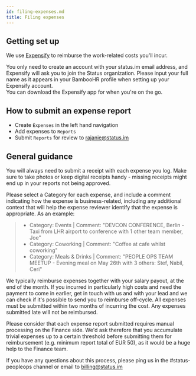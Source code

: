 ```yaml
---
id: filing-expenses.md
title: Filing expenses
---
```

Getting set up
--------------

We use [Expensify](https://www.google.com/url?q=https%3A%2F%2Fwww.expensify.com%2F&sa=D&sntz=1&usg=AFQjCNGpm5mx9v1hLOvSKTm5s7_iEpA4OA) to reimburse the work-related costs you'll incur.

You only need to create an account with your status.im email address, and Expensify will ask you to join the Status organization. Please input your full name as it appears in your BambooHR profile when setting up your Expensify account.\
You can download the Expensify app for when you're on the go.

How to submit an expense report
-------------------------------

-   Create `Expenses` in the left hand navigation
-   Add expenses to `Reports`
-   Submit `Reports` for review to <rajanie@status.im>

General guidance
----------------

You will always need to submit a receipt with each expense you log. Make sure to take photos or keep digital receipts handy - missing receipts might end up in your reports not being approved.

Please select a Category for each expense, and include a comment indicating how the expense is business-related, including any additional context that will help the expense reviewer identify that the expense is appropriate. As an example:

> -   Category: Events | Comment: "DEVCON CONFERENCE, Berlin - Taxi from LHR airport to conference with 1 other team member, Joe"
> -   Category: Coworking | Comment: "Coffee at cafe whilst coworking"
> -   Category: Meals & Drinks | Comment: "PEOPLE OPS TEAM MEETUP - Evening meal on May 26th with 3 others: Stef, Nabil, Ceri"

We typically reimburse expenses together with your salary payout, at the end of the month. If you incurred in particularly high costs and need the payment to come in earlier, get in touch with us and with your lead and we can check if it's possible to send you to reimburse off-cycle. All expenses must be submitted within two months of incurring the cost. Any expenses submitted late will not be reimbursed.

Please consider that each expense report submitted requires manual processing on the Finance side. We'd ask therefore that you accumulate trivial expenses up to a certain threshold before submitting them for reimbursement (e.g. minimum report total of EUR 50), as it would be a huge help to the Finance team.

If you have any questions about this process, please ping us in the #status-peopleops channel or email to <billing@status.im>
